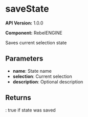 # saveState

**API Version:** 1.0.0

**Component:** RebelENGINE

Saves current selection state

## Parameters

- **name**: State name
- **selection**: Current selection
- **description**: Optional description

## Returns

: true if state was saved

